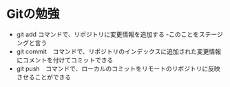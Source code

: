 # Gitの勉強
- git add コマンドで、リポジトリに変更情報を追加する
  -このことをステージングと言う
- git commit　コマンドで、リポジトリのインデックスに追加された変更情報にコメントを付けてコミットできる
- git push　コマンドで、ローカルのコミットをリモートのリポジトリに反映させることができる
